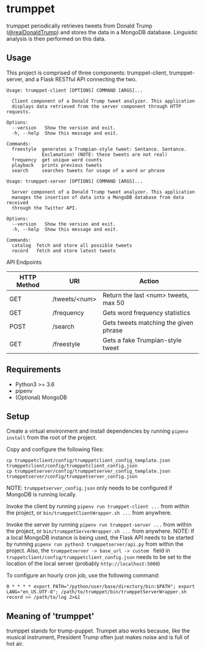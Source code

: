 # trumppet
trumppet periodically retrieves tweets from Donald Trump 
([@realDonaldTrump](https://twitter.com/realDonaldTrump)) and stores the data in
a MongoDB database. Linguistic analysis is then performed on this data.

## Usage
This project is comprised of three components: trumppet-client, trumppet-server,
and a Flask RESTful API connecting the two.

```
Usage: trumppet-client [OPTIONS] COMMAND [ARGS]...

  Client component of a Donald Trump tweet analyzer. This application
  displays data retrieved from the server component through HTTP requests.

Options:
  --version   Show the version and exit.
  -h, --help  Show this message and exit.

Commands:
  freestyle  generates a Trumpian-style tweet: Sentance. Sentance.
             Exclamation! (NOTE: these tweets are not real)
  frequency  get unique word counts
  playback   prints previous tweets
  search     searches tweets for usage of a word or phrase
```

```
Usage: trumppet-server [OPTIONS] COMMAND [ARGS]...

  Server component of a Donald Trump tweet analyzer. This application
  manages the insertion of data into a MongoDB database from data received
  through the Twitter API.

Options:
  --version   Show the version and exit.
  -h, --help  Show this message and exit.

Commands:
  catalog  fetch and store all possible tweets
  record   fetch and store latest tweets
```

API Endpoints

| HTTP Method    | URI               | Action                                 |
| -------------- | ----------------- | -------------------------------------- |
| GET            | /tweets/\<num\>   | Return the last \<num\> tweets, max 50 |
| GET            | /frequency        | Gets word frequency statistics         |
| POST           | /search           | Gets tweets matching the given phrase  |
| GET            | /freestyle        | Gets a fake Trumpian-style tweet       |

## Requirements
  * Python3 >= 3.6
  * pipenv
  * (Optional) MongoDB

## Setup
Create a virtual environment and install dependencies by running `pipenv install`
from the root of the project.

Copy and configure the following files:
```
cp trumppetclient/config/trumppetclient_config_template.json trumppetclient/config/trumppetclient_config.json
cp trumppetserver/config/trumppetserver_config_template.json trumppetserver/config/trumppetserver_config.json
```
NOTE: `trumppetserver_config.json` only needs to be configured if  MongoDB is
running locally.

Invoke the client by running `pipenv run trumppet-client ...` from within the
project, or `bin/trumppetClientWrapper.sh ...` from anywhere.  

Invoke the server by running `pipenv run trumppet-server ...` from within the
project, or `bin/trumppetServerWrapper.sh ...` from anywhere.  NOTE: If a local
MongoDB instance is being used, the Flask API needs to be started by running
`pipenv run python3 trumppetserver/api.py` from within the project.  Also, the
`trumppetserver -> base_url -> custom ` field in `truppetclient/config/trumppetclient_config.json`
needs to be set to the location of the local server (probably `http://localhost:5000`)

To configure an hourly cron job, use the following command:
```
0 * * * * export PATH="/python/user/base/directory/bin:$PATH"; export LANG="en_US.UTF-8"; /path/to/trumppet/bin/trumppetServerWrapper.sh record >> /path/to/log 2>&1
```

## Meaning of 'trumppet'
trumppet stands for trump-puppet. Trumpet also works because, like the musical
instrument, President Trump often just makes noise and is full of hot air.
